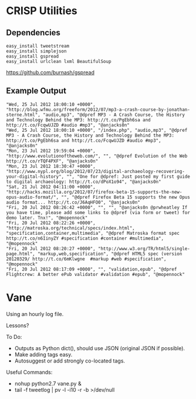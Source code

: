 CRISP Utilities
===============

Dependencies
------------

    easy_install tweetstream
    easy_install simplejson
    easy_install gspread
    easy_install urlclean lxml BeautifulSoup

https://github.com/burnash/gspread

Example Output
--------------

    "Wed, 25 Jul 2012 18:00:10 +0000", "http://blog.wfmu.org/freeform/2012/07/mp3-a-crash-course-by-jonathan-sterne.html", "audio,mp3", "@dpref MP3 - A Crash Course, the History and Technology Behind the MP3: http://t.co/PgEbh6sa and http://t.co/FcqwUJZD #audio #mp3", "@anjacks0n"
    "Wed, 25 Jul 2012 18:00:10 +0000", "/index.php", "audio,mp3", "@dpref MP3 - A Crash Course, the History and Technology Behind the MP3: http://t.co/PgEbh6sa and http://t.co/FcqwUJZD #audio #mp3", "@anjacks0n"
    "Mon, 23 Jul 2012 19:59:04 +0000", "http://www.evolutionoftheweb.com/", "", "@dpref Evolution of the Web http://t.co/rTQF4PXF", "@anjacks0n"
    "Mon, 23 Jul 2012 18:30:47 +0000", "http://www.nypl.org/blog/2012/07/23/digital-archaeology-recovering-your-digital-history", "", "One for @dpref: Just posted my first guide to digital archaeology: http://t.co/dPoX1o94", "@anjacks0n"
    "Sat, 21 Jul 2012 04:11:00 +0000", "http://hacks.mozilla.org/2012/07/firefox-beta-15-supports-the-new-opus-audio-format/", "", "@dpref Firefox Beta 15 supports the new Opus audio format... http://t.co/J6AqHFO0", "@anjacks0n"
    "Fri, 20 Jul 2012 08:26:42 +0000", "", "", "@anjacks0n @prwheatley If you have time, please add some links to @dpref (via form or tweet) for demo later. Tnx!", "@mopennock"
    "Fri, 20 Jul 2012 08:22:26 +0000", "http://matroska.org/technical/specs/index.html", "specification,container,multimedia", "@dpref Matroska format spec http://t.co/n6IinyZY #specification #container #multimedia", "@mopennock"
    "Fri, 20 Jul 2012 08:20:27 +0000", "http://www.w3.org/TR/html5/single-page.html", "markup,web,specification", "@dpref HTML5 spec (version 20120329/ http://t.co/6mKlwgne  #markup #web #specification", "@mopennock"
    "Fri, 20 Jul 2012 08:17:09 +0000", "", "validation,epub", "@dpref Flightcrew: A better ePub validator #validation #epub", "@mopennock"


Vane
====

Using an hourly log file.

Lessons?

To Do:
- Outputs as Python dict(), should use JSON (original JSON if possible).
- Make adding tags easy.
- Autosuggest or add strongly co-located tags.

Useful Commands:
- nohup python2.7 vane.py &
- tail -f tweetlog | pv -l -i10 -r -b >/dev/null



